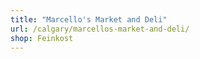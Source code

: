```yaml
---
title: "Marcello's Market and Deli"
url: /calgary/marcellos-market-and-deli/
shop: Feinkost
---
```

